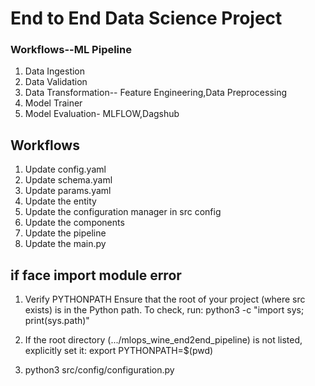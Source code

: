 # End to End Data Science Project

### Workflows--ML Pipeline

1. Data Ingestion
2. Data Validation
3. Data Transformation-- Feature Engineering,Data Preprocessing
4. Model Trainer
5. Model Evaluation- MLFLOW,Dagshub

## Workflows

1. Update config.yaml
2. Update schema.yaml
3. Update params.yaml
4. Update the entity
5. Update the configuration manager in src config
6. Update the components
7. Update the pipeline
8. Update the main.py

## if face import module error

1. Verify PYTHONPATH
   Ensure that the root of your project (where src exists) is in the Python path. To check, run:
   python3 -c "import sys; print(sys.path)"

2. If the root directory (.../mlops_wine_end2end_pipeline) is not listed, explicitly set it:
   export PYTHONPATH=$(pwd)

3. python3 src/config/configuration.py
